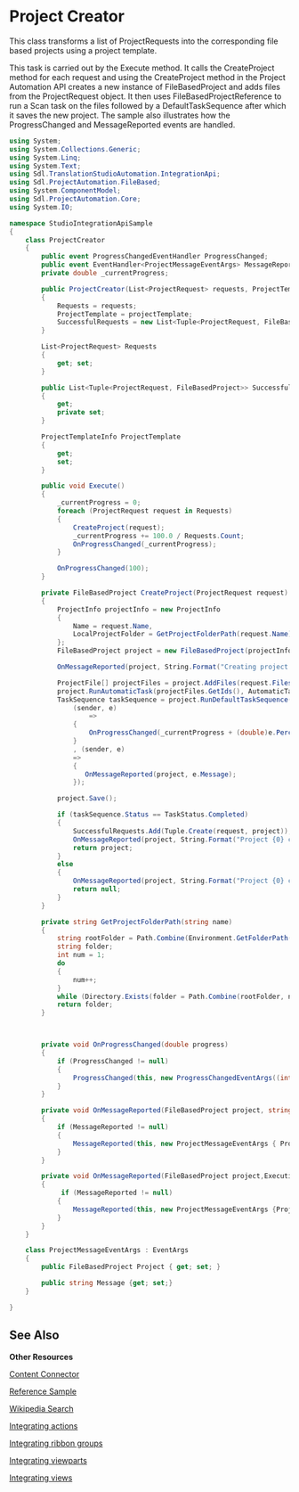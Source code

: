 Project Creator
==

This class transforms a list of ProjectRequests into the corresponding file based projects using a project template.

This task is carried out by the Execute method. It calls the CreateProject method for each request and using the CreateProject method in the Project Automation API creates a new instance of FileBasedProject and adds files from the ProjectRequest object. It then uses FileBasedProjectReference to run a Scan task on the files followed by a DefaultTaskSequence after which it saves the new project. The sample also illustrates how the ProgressChanged and MessageReported events are handled.

```cs
using System;
using System.Collections.Generic;
using System.Linq;
using System.Text;
using Sdl.TranslationStudioAutomation.IntegrationApi;
using Sdl.ProjectAutomation.FileBased;
using System.ComponentModel;
using Sdl.ProjectAutomation.Core;
using System.IO;

namespace StudioIntegrationApiSample
{
    class ProjectCreator
    {
        public event ProgressChangedEventHandler ProgressChanged;
        public event EventHandler<ProjectMessageEventArgs> MessageReported;
        private double _currentProgress;

        public ProjectCreator(List<ProjectRequest> requests, ProjectTemplateInfo projectTemplate)
        {
            Requests = requests;
            ProjectTemplate = projectTemplate;
            SuccessfulRequests = new List<Tuple<ProjectRequest, FileBasedProject>>();
        }

        List<ProjectRequest> Requests
        {
            get; set;
        }

        public List<Tuple<ProjectRequest, FileBasedProject>> SuccessfulRequests
        {
            get;
            private set;
        }

        ProjectTemplateInfo ProjectTemplate
        {
            get;
            set;
        }

        public void Execute()
        {
            _currentProgress = 0;
            foreach (ProjectRequest request in Requests)
            {
                CreateProject(request);
                _currentProgress += 100.0 / Requests.Count;
                OnProgressChanged(_currentProgress);
            }

            OnProgressChanged(100);
        }

        private FileBasedProject CreateProject(ProjectRequest request)
        {
            ProjectInfo projectInfo = new ProjectInfo
            {
                Name = request.Name,
                LocalProjectFolder = GetProjectFolderPath(request.Name)
            };
            FileBasedProject project = new FileBasedProject(projectInfo, new ProjectTemplateReference(ProjectTemplate.Uri));

            OnMessageReported(project, String.Format("Creating project {0}", request.Name));

            ProjectFile[] projectFiles = project.AddFiles(request.Files);
            project.RunAutomaticTask(projectFiles.GetIds(), AutomaticTaskTemplateIds.Scan); 
            TaskSequence taskSequence = project.RunDefaultTaskSequence(projectFiles.GetIds(),
                (sender, e)
                    =>
                {
                    OnProgressChanged(_currentProgress + (double)e.PercentComplete / Requests.Count);
                }
                , (sender, e)
                =>
                { 
                   OnMessageReported(project, e.Message);
                });

            project.Save();

            if (taskSequence.Status == TaskStatus.Completed)
            {
                SuccessfulRequests.Add(Tuple.Create(request, project));
                OnMessageReported(project, String.Format("Project {0} created successfully.", request.Name));
                return project;
            }
            else
            {
                OnMessageReported(project, String.Format("Project {0} creation failed.", request.Name));
                return null;
            }
        }

        private string GetProjectFolderPath(string name)
        {
            string rootFolder = Path.Combine(Environment.GetFolderPath(Environment.SpecialFolder.MyDocuments), "Studio 2015\\Projects");
            string folder;
            int num = 1;
            do 
            {
                num++;
            }
            while (Directory.Exists(folder = Path.Combine(rootFolder, name + "-" + num)));
            return folder;
        }



        private void OnProgressChanged(double progress)
        {
            if (ProgressChanged != null)
            {
                ProgressChanged(this, new ProgressChangedEventArgs((int)progress, null));
            }
        }

        private void OnMessageReported(FileBasedProject project, string message)
        {
            if (MessageReported != null)
            {
                MessageReported(this, new ProjectMessageEventArgs { Project = project, Message = message });
            }
        }

        private void OnMessageReported(FileBasedProject project,ExecutionMessage executionMessage)
        {
             if (MessageReported != null)
            {
                MessageReported(this, new ProjectMessageEventArgs {Project = project, Message = executionMessage.Level + ": " + executionMessage.Message});
            }
        }
    }

    class ProjectMessageEventArgs : EventArgs
    {
        public FileBasedProject Project { get; set; }

        public string Message {get; set;}
    }

}
```


See Also
--

**Other Resources**

[Content Connector](content_connector.md)

[Reference Sample](reference_sample.md)

[Wikipedia Search](wikipedia_search.md)

[Integrating actions](integrating_actions.md)

[Integrating ribbon groups](integrating_ribbon_groups.md)

[Integrating viewparts](integrating_viewparts.md)

[Integrating views](integrating_views.md)
